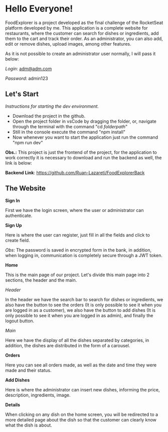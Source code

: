# Hello Everyone!

FoodExplorer is a project developed as the final challenge of the RocketSeat platform developed by me.
This application is a complete website for restaurants, where the customer can search for dishes or ingredients, add them to the cart and track their order.
As an administrator, you can also add, edit or remove dishes, upload images, among other features.

As it is not possible to create an administrator user normally, I will pass it below:

*Login*: adm@adm.com

*Password*: admin123

## Let's Start

_Instructions for starting the dev environment._

- Download the project in the github.
- Open the project folder in vsCode by dragging the folder, or, navigate through the terminal with the command "cd *folderpath*"
- Still in the console execute the command "npm install"
- Now whenever you want to start the application just run the command "npm run dev"

**Obs.:**
This project is just the frontend of the project, for the application to work correctly it is necessary to download and run the backend as well, the link is below:

**Backend Link**: https://github.com/Ruan-Lazareti/FoodExplorerBack

## The Website

**Sign In**

First we have the login screen, where the user or administrator can authenticate.


**Sign Up**

Here is where the user can register, just fill in all the fields and click to create field.

*Obs*: The password is saved in encrypted form in the bank, in addition, when logging in, communication is completely secure through a JWT token.

**Home**

This is the main page of our project.
Let's divide this main page into 2 sections, the header and the main.

_Header_

In the header we have the search bar to search for dishes or ingredients, we also have the button to see the orders (It is only possible to see it when you are logged in as a customer), we also have the button to add dishes (It is only possible to see it when you are logged in as admin), and finally the logout button.

_Main_

Here we have the display of all the dishes separated by categories, in addition, the dishes are distributed in the form of a carousel.

**Orders**

Here you can see all orders made, as well as the date and time they were made and their status.

**Add Dishes**

Here is where the administrator can insert new dishes, informing the price, description, ingredients, image.

**Details**

When clicking on any dish on the home screen, you will be redirected to a more detailed page about the dish so that the customer can clearly know what the dish is about.
